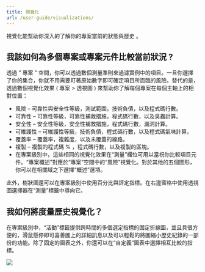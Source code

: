 ```yaml
---
title: 視覺化
url: /user-guide/visualizations/
---
```

視覺化能幫助你深入的了解你的專案當前的狀態與歷史 。 

## 我該如何為多個專案或專案元件比較當前狀況 ? 
透過 ” 專案 ” 空間，你可以透過數個測量準則來過濾實例中的項目。一旦你選擇了你的集合，你就不用需要盯著原始數字即可確定項目所面臨的風險。替代的是，透過數個視覺化效果 ( 專案 > 透視圖 ) 來幫助你了解每個專案在每個主軸上的相對位置： 

* 風險 – 可靠性與安全性等級，測試範圍，技術負債，以及程式碼行數。 
* 可靠性 – 可靠性等級，可靠性補救措施，程式碼行數，以及臭蟲計算。 
* 安全性 – 安全性等級，安全性補救措施，程式碼行數，漏洞計算。 
* 可維護性 – 可維護性等級，技術負債，程式碼行數，以及程式碼氣味計算。 
* 覆蓋率 – 覆蓋率，複雜度，以及未覆蓋的線路。 
* 複製 – 複製的程式碼 % ，程式碼行數，以及複製的區塊。 
* 在專案級別中，這些相同的視覺化效果在“測量”欄位可用以當祝你比較項目元件。“專案概述”對應於“專案”空間中的“風險”視覺化。對於其他的五個圖形，你可以在相關域之下選擇“概述”選項。 

此外，樹狀圖還可以在專案級別中使用百分比與評定指標。在右邊窗格中使用透視圖選擇器在“測量”標籤中導向它。 

##  我如何將度量歷史視覺化？
在專案級別中，“活動”標籤提供跨時間的多個選定指標的固定折線圖，並且具很方便的，滑鼠懸停即可喜善圖上的詳細訊息以及可以輕鬆的將圖縮小歷史紀錄的一部份的功能。除了固定的圖表之外，你還可以在“自定義”圖表中選擇相互比較的指標。 

![](/images/visualizations.png)
